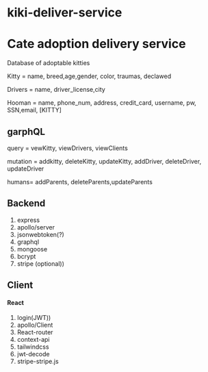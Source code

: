 # kiki-deliver-service

# Cate adoption delivery service

Database of adoptable kitties

Kitty = name, breed,age,gender, color, traumas, declawed

Drivers = name, driver_license,city

Hooman = name, phone_num, address, credit_card, username, pw, SSN,email, [KITTY]

## garphQL

query = vewKitty, viewDrivers, viewClients

mutation = addkitty, deleteKitty, updateKitty, addDriver, deleteDriver, updateDriver

humans= addParents, deleteParents,updateParents

## Backend

1. express
2. apollo/server
3. jsonwebtoken(?)
4. graphql
5. mongoose
6. bcrypt
7. stripe (optional))

## Client

#### React

1. login(JWT))
2. apollo/Client
3. React-router
4. context-api
5. tailwindcss
6. jwt-decode
7. stripe-stripe.js
